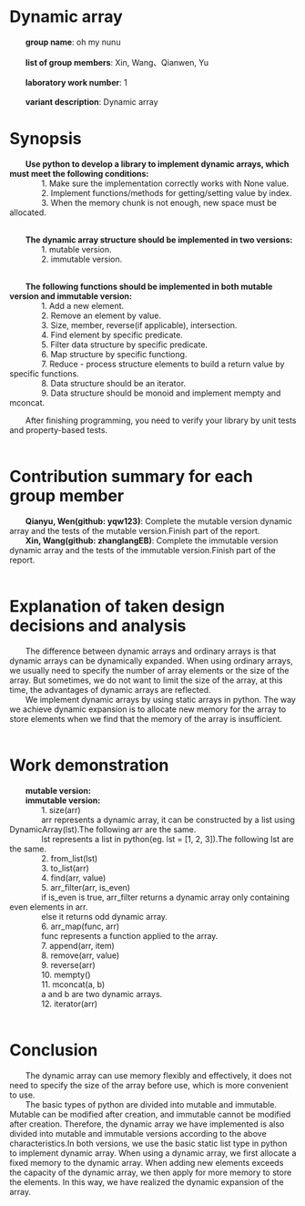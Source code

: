 # Dynamic array
   &emsp;&emsp;**group name**: oh my nunu <br/>    
   &emsp;&emsp;**list of group members**: Xin, Wang、Qianwen, Yu <br/>    
   &emsp;&emsp;**laboratory work number**: 1 <br/>  
   &emsp;&emsp;**variant description**: Dynamic array <br/>  
# Synopsis
   &emsp;&emsp;**Use python to develop a library to implement dynamic arrays, which must meet the following conditions:**<br/> 
    &emsp;&emsp;&emsp;&emsp;1. Make sure the implementation correctly works with None value.<br/> 
    &emsp;&emsp;&emsp;&emsp;2. Implement functions/methods for getting/setting value by index.<br/> 
    &emsp;&emsp;&emsp;&emsp;3. When the memory chunk is not enough, new space must be allocated.<br/> <br/> 
  
   &emsp;&emsp;**The dynamic array structure should be implemented in two versions:**<br/> 
    &emsp;&emsp;&emsp;&emsp;1. mutable version.<br/> 
    &emsp;&emsp;&emsp;&emsp;2. immutable version.<br/> <br/> 
  
   &emsp;&emsp;**The following functions should be implemented in both mutable version and immutable version:**<br/> 
    &emsp;&emsp;&emsp;&emsp;1. Add a new element.<br/> 
    &emsp;&emsp;&emsp;&emsp;2. Remove an element by value.<br/> 
    &emsp;&emsp;&emsp;&emsp;3. Size, member, reverse(if applicable), intersection.<br/> 
    &emsp;&emsp;&emsp;&emsp;4. Find element by specific predicate.<br/> 
    &emsp;&emsp;&emsp;&emsp;5. Filter data structure by specific predicate.<br/> 
    &emsp;&emsp;&emsp;&emsp;6. Map structure by specific functiong.<br/> 
    &emsp;&emsp;&emsp;&emsp;7. Reduce - process structure elements to build a return value by specific functions.<br/> 
    &emsp;&emsp;&emsp;&emsp;8. Data structure should be an iterator.<br/> 
    &emsp;&emsp;&emsp;&emsp;9. Data structure should be monoid and implement mempty and mconcat.<br/> 
  
  &emsp;&emsp;After finishing programming, you need to verify your library by unit tests and property-based tests.<br/> <br/> 
  
# Contribution summary for each group member
   &emsp;&emsp;**Qianyu, Wen(github: yqw123)**: Complete the mutable version dynamic array and the tests of the mutable version.Finish part of the report.<br/> 
   &emsp;&emsp;**Xin, Wang(github: zhanglangEB)**: Complete the immutable version dynamic array and the tests of the immutable version.Finish part of the report.<br/> <br/> 

# Explanation of taken design decisions and analysis
   &emsp;&emsp;The difference between dynamic arrays and ordinary arrays is that dynamic arrays can be dynamically expanded. When using ordinary arrays, we usually need to specify the number of array elements or the size of the array. But sometimes, we do not want to limit the size of the array, at this time, the advantages of dynamic arrays are reflected.<br/> 
   &emsp;&emsp;We implement dynamic arrays by using static arrays in python. The way we achieve dynamic expansion is to allocate new memory for the array to store elements when we find that the memory of the array is insufficient.<br/> <br/> 

# Work demonstration
   &emsp;&emsp;**mutable version:**<br/> 
   &emsp;&emsp;**immutable version:**<br/> 
    &emsp;&emsp;&emsp;&emsp;1. size(arr)<br/> 
    &emsp;&emsp;&emsp;&emsp;arr represents a dynamic array, it can be constructed by a list using DynamicArray(lst).The following arr are the same.<br/> 
    &emsp;&emsp;&emsp;&emsp;lst represents a list in python(eg. lst = [1, 2, 3]).The following lst are the same.<br/> 
    &emsp;&emsp;&emsp;&emsp;2. from_list(lst)<br/> 
    &emsp;&emsp;&emsp;&emsp;3. to_list(arr)<br/> 
    &emsp;&emsp;&emsp;&emsp;4. find(arr, value)<br/> 
    &emsp;&emsp;&emsp;&emsp;5. arr_filter(arr, is_even)<br/> 
    &emsp;&emsp;&emsp;&emsp;if is_even is true, arr_filter returns a dynamic array only containing even elements in arr.<br/> 
    &emsp;&emsp;&emsp;&emsp;else it returns odd dynamic array.<br/> 
    &emsp;&emsp;&emsp;&emsp;6. arr_map(func, arr)<br/> 
    &emsp;&emsp;&emsp;&emsp;func represents a function applied to the array.<br/> 
    &emsp;&emsp;&emsp;&emsp;7. append(arr, item)<br/> 
    &emsp;&emsp;&emsp;&emsp;8. remove(arr, value)<br/> 
    &emsp;&emsp;&emsp;&emsp;9. reverse(arr)<br/> 
    &emsp;&emsp;&emsp;&emsp;10. mempty()<br/> 
    &emsp;&emsp;&emsp;&emsp;11. mconcat(a, b)<br/> 
    &emsp;&emsp;&emsp;&emsp;a and b are two dynamic arrays.<br/> 
    &emsp;&emsp;&emsp;&emsp;12. iterator(arr)<br/> <br/> 
# Conclusion
   &emsp;&emsp;The dynamic array can use memory flexibly and effectively, it does not need to specify the size of the array before use, which is more convenient to use.<br/> 
   &emsp;&emsp;The basic types of python are divided into mutable and immutable. Mutable can be modified after creation, and immutable cannot be modified after creation. Therefore, the dynamic array we have implemented is also divided into mutable and immutable versions according to the above characteristics.In both versions, we use the basic static list type in python to implement dynamic array. When using a dynamic array, we first allocate a fixed memory to the dynamic array. When adding new elements exceeds the capacity of the dynamic array, we then apply for more memory to store the elements. In this way, we have realized the dynamic expansion of the array.
